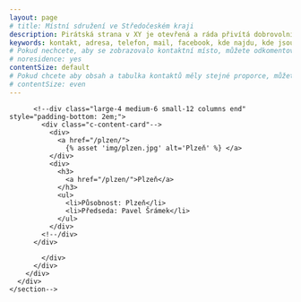 ```yaml
---
layout: page
# title: Místní sdružení ve Středočeském kraji
description: Pirátská strana v XY je otevřená a ráda přivítá dobrovolníky a odpoví na dotazy kritiků.
keywords: kontakt, adresa, telefon, mail, facebook, kde najdu, kde jsou
# Pokud nechcete, aby se zobrazovalo kontaktní místo, můžete odkomentovat následující řádek:
# noresidence: yes
contentSize: default
# Pokud chcete aby obsah a tabulka kontaktů měly stejné proporce, můžete použít:
# contentSize: even
---
```


<!--div class="row">
  <div class="medium-12 large-12 columns">
    <section class="o-section o-section--noSpaceBottom">
      <div class="o-section-inner">
        <div class="c-BasicPage">
          <div class="vspace-nb-m">
            <div class="row vspace-nb-m"-->
              
<!-- zacatek MS -->
          <!--div class="large-4 medium-6 small-12 columns end" style="padding-bottom: 2em;">
            <div class="c-content-card"-->
              <div>
                <a href="/plzen/">
                  {% asset 'img/plzen.jpg' alt='Plzeň' %} </a>
              </div>
              <div>
                <h3>
                  <a href="/plzen/">Plzeň</a>
                </h3>
                <ul>
                  <li>Působnost: Plzeň</li>
                  <li>Předseda: Pavel Šrámek</li>
                </ul>
              </div>
            <!--/div>
          </div>
          
            </div>
          </div>
        </div>
      </div>
    </section-->
  <!--/div>
</div-->
